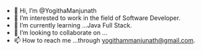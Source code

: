 - 👋 Hi, I’m @YogithaManjunath
- 👀 I’m interested to work in the field of Software Developer.
- 🌱 I’m currently learning ...Java Full Stack.
- 💞️ I’m looking to collaborate on ...
- 📫 How to reach me ...through yogithammanjunath@gmail.com.

<!---
YogithaManjunath/YogithaManjunath is a ✨ special ✨ repository because its `README.md` (this file) appears on your GitHub profile.
You can click the Preview link to take a look at your changes.
--->
